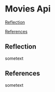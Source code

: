 
# Movies Api


[ Reflection ](#Reflection)

[ References ](#References)

<a name="Reflection"></a>
## Reflection

sometext

<a name="References"></a>
## References

sometext